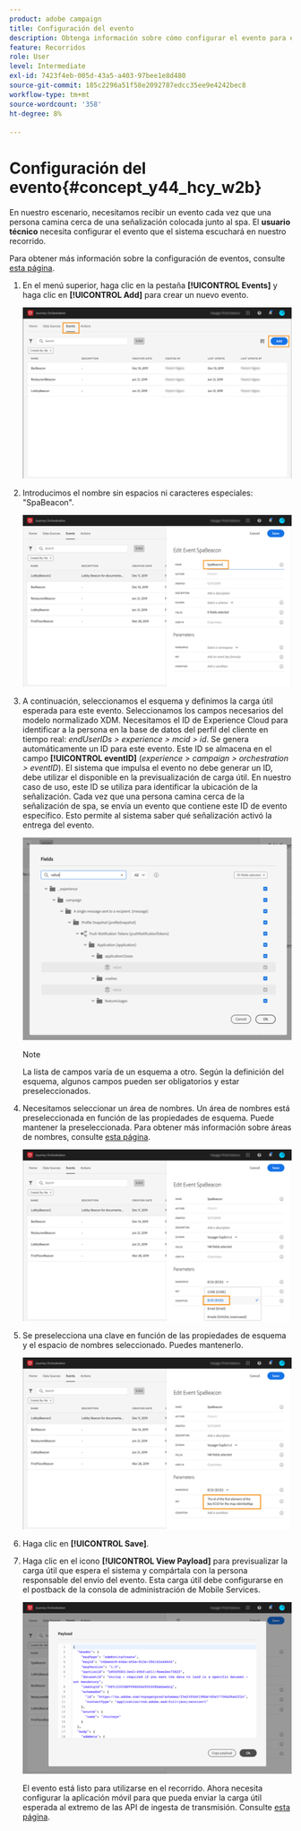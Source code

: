 ```yaml
---
product: adobe campaign
title: Configuración del evento
description: Obtenga información sobre cómo configurar el evento para el caso de uso simple de recorrido
feature: Recorridos
role: User
level: Intermediate
exl-id: 7423f4eb-005d-43a5-a403-97bee1e8d480
source-git-commit: 185c2296a51f58e2092787edcc35ee9e4242bec8
workflow-type: tm+mt
source-wordcount: '358'
ht-degree: 8%

---
```


# Configuración del evento{#concept_y44_hcy_w2b}

En nuestro escenario, necesitamos recibir un evento cada vez que una persona camina cerca de una señalización colocada junto al spa. El **usuario técnico** necesita configurar el evento que el sistema escuchará en nuestro recorrido.

Para obtener más información sobre la configuración de eventos, consulte [esta página](../event/about-events.md).

1. En el menú superior, haga clic en la pestaña **[!UICONTROL Events]** y haga clic en **[!UICONTROL Add]** para crear un nuevo evento.

   ![](../assets/journeyuc1_1.png)

1. Introducimos el nombre sin espacios ni caracteres especiales: &quot;SpaBeacon&quot;.

   ![](../assets/journeyuc1_2.png)

1. A continuación, seleccionamos el esquema y definimos la carga útil esperada para este evento. Seleccionamos los campos necesarios del modelo normalizado XDM. Necesitamos el ID de Experience Cloud para identificar a la persona en la base de datos del perfil del cliente en tiempo real: _endUserIDs > experience > mcid > id_. Se genera automáticamente un ID para este evento. Este ID se almacena en el campo **[!UICONTROL eventID]** (_experience > campaign > orchestration > eventID_). El sistema que impulsa el evento no debe generar un ID, debe utilizar el disponible en la previsualización de carga útil. En nuestro caso de uso, este ID se utiliza para identificar la ubicación de la señalización. Cada vez que una persona camina cerca de la señalización de spa, se envía un evento que contiene este ID de evento específico. Esto permite al sistema saber qué señalización activó la entrega del evento.

   ![](../assets/journeyuc1_3.png)

   >[!NOTE]
   >
   >La lista de campos varía de un esquema a otro. Según la definición del esquema, algunos campos pueden ser obligatorios y estar preseleccionados.

1. Necesitamos seleccionar un área de nombres. Un área de nombres está preseleccionada en función de las propiedades de esquema. Puede mantener la preseleccionada. Para obtener más información sobre áreas de nombres, consulte [esta página](../event/selecting-the-namespace.md).

   ![](../assets/journeyuc1_6.png)

1. Se preselecciona una clave en función de las propiedades de esquema y el espacio de nombres seleccionado. Puedes mantenerlo.

   ![](../assets/journeyuc1_5.png)

1. Haga clic en **[!UICONTROL Save]**.

1. Haga clic en el icono **[!UICONTROL View Payload]** para previsualizar la carga útil que espera el sistema y compártala con la persona responsable del envío del evento. Esta carga útil debe configurarse en el postback de la consola de administración de Mobile Services.

   ![](../assets/journeyuc1_7.png)

   El evento está listo para utilizarse en el recorrido. Ahora necesita configurar la aplicación móvil para que pueda enviar la carga útil esperada al extremo de las API de ingesta de transmisión. Consulte [esta página](../event/additional-steps-to-send-events-to-journey-orchestration.md).
